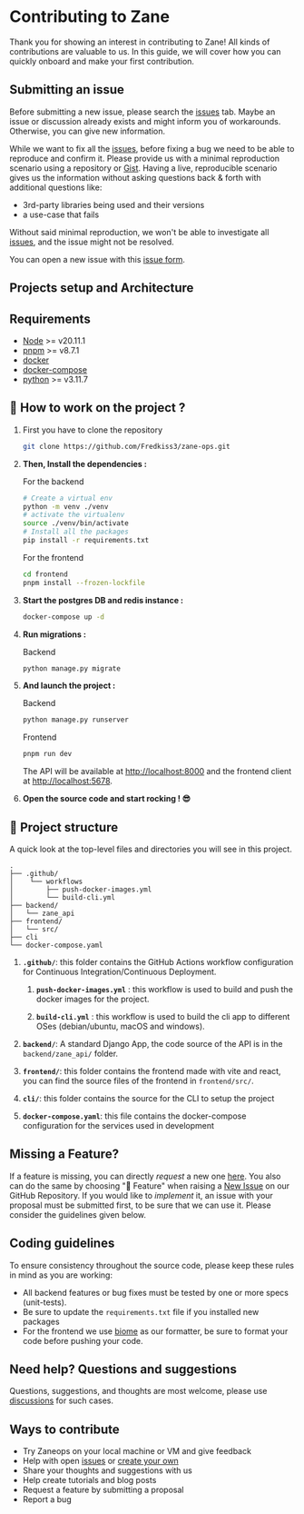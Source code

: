 # Contributing to Zane

Thank you for showing an interest in contributing to Zane! All kinds of contributions are valuable to us. In this guide, we will cover how you can quickly onboard and make your first contribution.

## Submitting an issue

Before submitting a new issue, please search the [issues](https://github.com/fredkiss3/zane-ops/issues) tab. Maybe an issue or discussion already exists and might inform you of workarounds. Otherwise, you can give new information.

While we want to fix all the [issues](https://github.com/fredkiss3/zane-ops/issues), before fixing a bug we need to be able to reproduce and confirm it. Please provide us with a minimal reproduction scenario using a repository or [Gist](https://gist.github.com/). Having a live, reproducible scenario gives us the information without asking questions back & forth with additional questions like:

- 3rd-party libraries being used and their versions
- a use-case that fails

Without said minimal reproduction, we won't be able to investigate all [issues](https://github.com/fredkiss3/zane-ops/issues), and the issue might not be resolved.

You can open a new issue with this [issue form](https://github.com/fredkiss3/zane-ops/issues/new).

## Projects setup and Architecture

## Requirements

- [Node](https://nodejs.org/en) >= v20.11.1
- [pnpm](https://pnpm.io/installation) >= v8.7.1
- [docker](https://docs.docker.com/engine/install/)
- [docker-compose](https://docs.docker.com/compose/install/)  
- [python](https://www.python.org/downloads/) >= v3.11.7

## 🚀 How to work on the project ?

1. First you have to clone the repository
    
    ```bash
    git clone https://github.com/Fredkiss3/zane-ops.git
    ``` 

2. **Then, Install the dependencies :**

    For the backend
    ```bash
    # Create a virtual env
    python -m venv ./venv
    # activate the virtualenv
    source ./venv/bin/activate
    # Install all the packages
    pip install -r requirements.txt
    ```

    For the frontend
    ```bash
    cd frontend
    pnpm install --frozen-lockfile
    ```


3. **Start the postgres DB and redis instance :**

    ```bash
    docker-compose up -d
    ```

4. **Run migrations :**
    
    Backend 
    ```bash
    python manage.py migrate
    ```

5. **And launch the project :**

    Backend 
    ```bash
    python manage.py runserver
    ```

    Frontend 
    ```bash
    pnpm run dev
    ```

    The API will be available at [http://localhost:8000](http://localhost:8000) and the frontend client at [http://localhost:5678](http://localhost:5678).

6. **Open the source code and start rocking ! 😎**


## 🧐 Project structure

A quick look at the top-level files and directories you will see in this project.

    .
    ├── .github/
    │    └── workflows
    │        ├── push-docker-images.yml
    │        └── build-cli.yml
    ├── backend/
    │   └── zane_api
    ├── frontend/
    │   └── src/
    ├── cli
    └── docker-compose.yaml

1. **`.github/`**: this folder contains the GitHub Actions workflow configuration for Continuous Integration/Continuous Deployment.
   
    1. **`push-docker-images.yml`** : this workflow is used to build and push the docker images for the project.
   
    2. **`build-cli.yml`** : this workflow is used to build the cli app to different OSes (debian/ubuntu, macOS and windows).
   
2. **`backend/`**: A standard Django App, the code source of the API is in the `backend/zane_api/` folder.
   
3. **`frontend/`**: this folder contains the frontend made with vite and react, you can find the source files of the frontend in `frontend/src/`.

4. **`cli/`**: this folder contains the source for the CLI to setup the project

5. **`docker-compose.yaml`**: this file contains the docker-compose configuration for the services used in development


## Missing a Feature?

If a feature is missing, you can directly _request_ a new one [here](https://github.com/fredkiss3/zane-ops/issues/new?assignees=&labels=feature&template=feature_request.yml&title=%F0%9F%9A%80+Feature%3A+). You also can do the same by choosing "🚀 Feature" when raising a [New Issue](https://github.com/fredkiss3/zane-ops/issues/new/choose) on our GitHub Repository.
If you would like to _implement_ it, an issue with your proposal must be submitted first, to be sure that we can use it. Please consider the guidelines given below.

## Coding guidelines

To ensure consistency throughout the source code, please keep these rules in mind as you are working:

- All backend features or bug fixes must be tested by one or more specs (unit-tests).
- Be sure to update the `requirements.txt` file if you installed new packages
- For the frontend we use [biome](https://biomejs.dev/) as our formatter, be sure to format your code before pushing your code.

## Need help? Questions and suggestions

Questions, suggestions, and thoughts are most welcome, please use [discussions](https://github.com/fredkiss3/zane-ops/) for such cases. 

## Ways to contribute

- Try Zaneops on your local machine or VM and give feedback
- Help with open [issues](https://github.com/fredkiss3/zane-ops/issues) or [create your own](https://github.com/fredkiss3/zane-ops/issues/new/choose)
- Share your thoughts and suggestions with us
- Help create tutorials and blog posts
- Request a feature by submitting a proposal
- Report a bug
